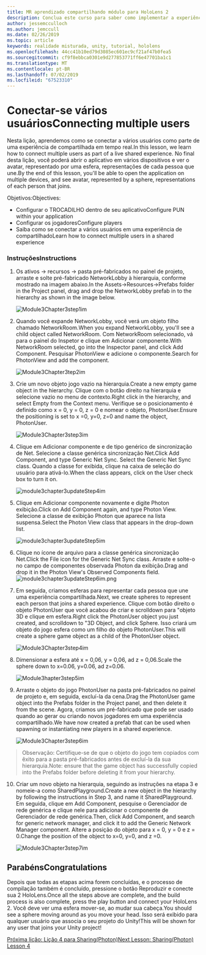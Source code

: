 ```yaml
---
title: MR aprendizado compartilhando módulo para HoloLens 2
description: Conclua este curso para saber como implementar a experiências compartilhadas com vários usuários dentro de um aplicativo de 2 HoloLens.
author: jessemcculloch
ms.author: jemccull
ms.date: 02/26/2019
ms.topic: article
keywords: realidade misturada, unity, tutorial, hololens
ms.openlocfilehash: 44cc41b10ed79d3085ec601ec9cf21af47b0fea5
ms.sourcegitcommit: cf9f8ebbca0301e9d277853771ff6e47701ba1c1
ms.translationtype: MT
ms.contentlocale: pt-BR
ms.lasthandoff: 07/02/2019
ms.locfileid: "67523310"
---
```

# <a name="connecting-multiple-users"></a><span data-ttu-id="2745e-104">Conectar-se vários usuários</span><span class="sxs-lookup"><span data-stu-id="2745e-104">Connecting multiple users</span></span>

<span data-ttu-id="2745e-105">Nesta lição, aprendemos como se conectar a vários usuários como parte de uma experiência de compartilhada em tempo real.</span><span class="sxs-lookup"><span data-stu-id="2745e-105">In this lesson, we learn how to connect multiple users as part of a live shared experience.</span></span> <span data-ttu-id="2745e-106">No final desta lição, você poderá abrir o aplicativo em vários dispositivos e ver o avatar, representado por uma esfera, representações de cada pessoa que une.</span><span class="sxs-lookup"><span data-stu-id="2745e-106">By the end of this lesson, you'll be able to open the application on multiple devices, and see avatar, represented by a sphere, representations of each person that joins.</span></span> 

<span data-ttu-id="2745e-107">Objetivos:</span><span class="sxs-lookup"><span data-stu-id="2745e-107">Objectives:</span></span>

- <span data-ttu-id="2745e-108">Configurar o TROCADILHO dentro de seu aplicativo</span><span class="sxs-lookup"><span data-stu-id="2745e-108">Configure PUN within your application</span></span>
- <span data-ttu-id="2745e-109">Configurar os jogadores</span><span class="sxs-lookup"><span data-stu-id="2745e-109">Configure players</span></span>
- <span data-ttu-id="2745e-110">Saiba como se conectar a vários usuários em uma experiência de compartilhado</span><span class="sxs-lookup"><span data-stu-id="2745e-110">Learn how to connect multiple users in a shared experience</span></span>

### <a name="instructions"></a><span data-ttu-id="2745e-111">Instruções</span><span class="sxs-lookup"><span data-stu-id="2745e-111">Instructions</span></span>

1. <span data-ttu-id="2745e-112">Os ativos -> recursos -> pasta pré-fabricados no painel de projeto, arraste e solte pré-fabricado NetworkLobby à hierarquia, conforme mostrado na imagem abaixo.</span><span class="sxs-lookup"><span data-stu-id="2745e-112">In the Assets->Resources->Prefabs folder in the Project panel, drag and drop the NetworkLobby prefab in to the hierarchy as shown in the image below.</span></span>


   ![Module3Chapter3step1im](images/module3chapter3step1im.PNG)

2. <span data-ttu-id="2745e-114">Quando você expande NetworkLobby, você verá um objeto filho chamado NetworkRoom.</span><span class="sxs-lookup"><span data-stu-id="2745e-114">When you expand NetworkLobby, you'll see a child object called NetworkRoom.</span></span> <span data-ttu-id="2745e-115">Com NetworkRoom selecionado, vá para o painel do Inspetor e clique em Adicionar componente.</span><span class="sxs-lookup"><span data-stu-id="2745e-115">With NetworkRoom selected, go into the Inspector panel, and click Add Component.</span></span> <span data-ttu-id="2745e-116">Pesquisar PhotonView e adicione o componente.</span><span class="sxs-lookup"><span data-stu-id="2745e-116">Search for PhotonView and add the component.</span></span>

   ![Module3Chapter3tep2im](images/module3chapter3step2im.PNG)

3. <span data-ttu-id="2745e-118">Crie um novo objeto jogo vazio na hierarquia.</span><span class="sxs-lookup"><span data-stu-id="2745e-118">Create a new empty game object in the hierarchy.</span></span> <span data-ttu-id="2745e-119">Clique com o botão direito na hierarquia e selecione vazio no menu de contexto.</span><span class="sxs-lookup"><span data-stu-id="2745e-119">Right click in the hierarchy, and select Empty from the Context menu.</span></span> <span data-ttu-id="2745e-120">Verifique se o posicionamento é definido como x = 0, y = 0, z = 0 e nomear o objeto, PhotonUser.</span><span class="sxs-lookup"><span data-stu-id="2745e-120">Ensure the positioning is set to x =0, y=0, z=0 and name the object, PhotonUser.</span></span>

   ![Module3Chapter3step3im](images/module3chapter3step3im.PNG)

4. <span data-ttu-id="2745e-122">Clique em Adicionar componente e de tipo genérico de sincronização de Net. Selecione a classe genérica sincronização Net.</span><span class="sxs-lookup"><span data-stu-id="2745e-122">Click Add Component, and type Generic Net Sync. Select the Generic Net Sync class.</span></span> <span data-ttu-id="2745e-123">Quando a classe for exibida, clique na caixa de seleção do usuário para ativá-lo.</span><span class="sxs-lookup"><span data-stu-id="2745e-123">When the class appears, click on the User check box to turn it on.</span></span> 

   ![module3chapter3updateStep4im](images/module3chapter3updateStep4im.png)

5. <span data-ttu-id="2745e-125">Clique em Adicionar componente novamente e digite Photon exibição.</span><span class="sxs-lookup"><span data-stu-id="2745e-125">Click on Add Component again, and type Photon View.</span></span> <span data-ttu-id="2745e-126">Selecione a classe de exibição Photon que aparece na lista suspensa.</span><span class="sxs-lookup"><span data-stu-id="2745e-126">Select the Photon View class that appears in the drop-down list.</span></span>

   ![module3chapter3updateStep5im](images/module3chapter3updateStep5im.png)

6. <span data-ttu-id="2745e-128">Clique no ícone de arquivo para a classe genérica sincronização Net.</span><span class="sxs-lookup"><span data-stu-id="2745e-128">Click the File icon for the Generic Net Sync class.</span></span> <span data-ttu-id="2745e-129">Arraste e solte-o no campo de componentes observada Photon da exibição.</span><span class="sxs-lookup"><span data-stu-id="2745e-129">Drag and drop it in the Photon View's Observed Components field.</span></span> ![module3chapter3updateStep6im.png](images/module3chapter3updateStep6im.png) 

7. <span data-ttu-id="2745e-131">Em seguida, criamos esferas para representar cada pessoa que une uma experiência compartilhada.</span><span class="sxs-lookup"><span data-stu-id="2745e-131">Next, we create spheres to represent each person that joins a shared experience.</span></span> <span data-ttu-id="2745e-132">Clique com botão direito o objeto PhotonUser que você acabou de criar e scrolldown para "objeto 3D e clique em esfera.</span><span class="sxs-lookup"><span data-stu-id="2745e-132">Right click the PhotonUser object you just created, and scrolldown to "3D Object, and click Sphere.</span></span> <span data-ttu-id="2745e-133">Isso criará um objeto do jogo esfera como um filho do objeto PhotonUser.</span><span class="sxs-lookup"><span data-stu-id="2745e-133">This will create a sphere game object as a child of the PhotonUser object.</span></span>

   ![Module3Chapter3step4im](images/module3chapter3step4im.PNG)

8. <span data-ttu-id="2745e-135">Dimensionar a esfera até x = 0,06, y = 0,06, ad z = 0,06.</span><span class="sxs-lookup"><span data-stu-id="2745e-135">Scale the sphere down to x=0.06, y=0.06, ad z=0.06.</span></span>

   ![Module3hapter3step5im](images/module3chapter3step5im.PNG)

9. <span data-ttu-id="2745e-137">Arraste o objeto do jogo PhotonUser na pasta pré-fabricados no painel de projeto e, em seguida, excluí-la da cena.</span><span class="sxs-lookup"><span data-stu-id="2745e-137">Drag the PhotonUser game object into the Prefabs folder in the Project panel, and then delete it from the scene.</span></span> <span data-ttu-id="2745e-138">Agora, criamos um pré-fabricado que pode ser usado quando ao gerar ou criando novos jogadores em uma experiência compartilhado.</span><span class="sxs-lookup"><span data-stu-id="2745e-138">We have now created a prefab that can be used when spawning or instantiating new players in a shared experience.</span></span>

   ![Module3Chapter3step6im](images/module3chapter3step6im.PNG)

> <span data-ttu-id="2745e-140">Observação: Certifique-se de que o objeto do jogo tem copiados com êxito para a pasta pré-fabricados antes de excluí-la da sua hierarquia.</span><span class="sxs-lookup"><span data-stu-id="2745e-140">Note: ensure that the game object has successfully copied into the Prefabs folder before deleting it from your hierarchy.</span></span>

10. <span data-ttu-id="2745e-141">Criar um novo objeto na hierarquia, seguindo as instruções na etapa 3 e nomeie-a como SharedPlayground.</span><span class="sxs-lookup"><span data-stu-id="2745e-141">Create a new object in the hierarchy by following the instructions in Step 3, and name it SharedPlayground.</span></span> <span data-ttu-id="2745e-142">Em seguida, clique em Add Component, pesquise o Gerenciador de rede genérica e clique nele para adicionar o componente de Gerenciador de rede genérica.</span><span class="sxs-lookup"><span data-stu-id="2745e-142">Then, click Add Component, and search for generic network manager, and click it to add the Generic Network Manager component.</span></span> <span data-ttu-id="2745e-143">Altere a posição do objeto para x = 0, y = 0 e z = 0.</span><span class="sxs-lookup"><span data-stu-id="2745e-143">Change the position of the object to x=0, y=0, and z =0.</span></span>

    ![Module3Chapter3step7im](images/module3chapter3step7im.PNG)


## <a name="congratulations"></a><span data-ttu-id="2745e-145">Parabéns</span><span class="sxs-lookup"><span data-stu-id="2745e-145">Congratulations</span></span>

<span data-ttu-id="2745e-146">Depois que todas as etapas acima forem concluídas, e o processo de compilação também é concluído, pressione o botão Reproduzir e conecte sua 2 HoloLens.</span><span class="sxs-lookup"><span data-stu-id="2745e-146">Once all the steps above are complete, and the build process is also complete, press the play button and connect your HoloLens 2.</span></span> <span data-ttu-id="2745e-147">Você deve ver uma esfera mover-se, ao mudar sua cabeça.</span><span class="sxs-lookup"><span data-stu-id="2745e-147">You should see a sphere moving around as you move your head.</span></span> <span data-ttu-id="2745e-148">Isso será exibido para qualquer usuário que associa o seu projeto do Unity!</span><span class="sxs-lookup"><span data-stu-id="2745e-148">This will be shown for any user that joins your Unity project!</span></span>

<span data-ttu-id="2745e-149">[Próxima lição: Lição 4 para Sharing(Photon)](mrlearning-sharing(photon)-ch4.md)</span><span class="sxs-lookup"><span data-stu-id="2745e-149">[Next Lesson: Sharing(Photon) Lesson 4](mrlearning-sharing(photon)-ch4.md)</span></span>

